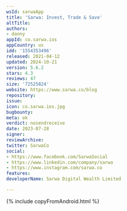 ```yaml
---
wsId: sarwaApp
title: 'Sarwa: Invest, Trade & Save'
altTitle: 
authors:
- danny
appId: co.sarwa.ios
appCountry: us
idd: '1554353496'
released: 2021-04-12
updated: 2024-10-21
version: 5.6.2
stars: 4.3
reviews: 47
size: '72525824'
website: https://www.sarwa.co/blog
repository: 
issue: 
icon: co.sarwa.ios.jpg
bugbounty: 
meta: ok
verdict: nosendreceive
date: 2023-07-28
signer: 
reviewArchive: 
twitter: SarwaCo
social:
- https://www.facebook.com/SarwaSocial
- https://www.linkedin.com/company/sarwa
- https://www.instagram.com/sarwa.co
features: 
developerName: Sarwa Digital Wealth Limited

---
```


{% include copyFromAndroid.html %}